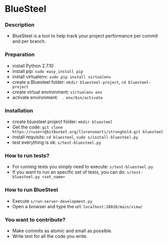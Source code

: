 # BlueSteel #

### Description ###

- BlueSteel is a tool to help track your project performance per commit and per branch.

### Preparation ###

- install Python 2.7.10
- install pip: `sudo easy_install pip`
- install virtualenv: `sudo pip install virtualenv`
- create a Bluesteel folder: `mkdir bluesteel-project`, `cd bluesteel-project`
- create virtual environment: `virtualenv env`
- activate environment: ` . env/bin/activate`

### Installation ###
 
- create bluesteel project folder: `mkdir bluesteel`
- Get the code: `git clone https://<user>@bitbucket.org/llorensmarti/stronghold.git bluesteel`
- install requisits: `cd bluesteel`, `sudo s/install-bluesteel.py`
- test everything is ok: `s/test-bluesteel.py`

### How to run tests? ###

- For running tests you simply need to execute: `s/test-bluesteel.py`
- If you want to run an specific set of tests, you can do: `s/test-bluesteel.py <set_name>`

### How to run BlueSteel ###

- Execute `s/run-server-development.py`
- Open a browser and type the url: `localhost:28028/main/view/`

### You want to contribute? ###

- Make commits as atomic and small as possible.
- Write test for all the code you write.